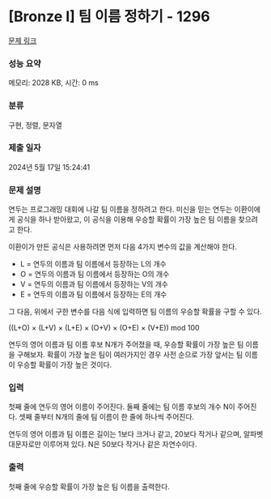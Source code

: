 # [Bronze I] 팀 이름 정하기 - 1296 

[문제 링크](https://www.acmicpc.net/problem/1296) 

### 성능 요약

메모리: 2028 KB, 시간: 0 ms

### 분류

구현, 정렬, 문자열

### 제출 일자

2024년 5월 17일 15:24:41

### 문제 설명

<p>연두는 프로그래밍 대회에 나갈 팀 이름을 정하려고 한다. 미신을 믿는 연두는 이환이에게 공식을 하나 받아왔고, 이 공식을 이용해 우승할 확률이 가장 높은 팀 이름을 찾으려고 한다.</p>

<p>이환이가 만든 공식은 사용하려면 먼저 다음 4가지 변수의 값을 계산해야 한다.</p>

<ul>
	<li>L = 연두의 이름과 팀 이름에서 등장하는 L의 개수</li>
	<li>O = 연두의 이름과 팀 이름에서 등장하는 O의 개수</li>
	<li>V = 연두의 이름과 팀 이름에서 등장하는 V의 개수</li>
	<li>E = 연두의 이름과 팀 이름에서 등장하는 E의 개수</li>
</ul>

<p>그 다음, 위에서 구한 변수를 다음 식에 입력하면 팀 이름의 우승할 확률을 구할 수 있다.</p>

<p>((L+O) × (L+V) × (L+E) × (O+V) × (O+E) × (V+E)) mod 100</p>

<p>연두의 영어 이름과 팀 이름 후보 N개가 주어졌을 때, 우승할 확률이 가장 높은 팀 이름을 구해보자. 확률이 가장 높은 팀이 여러가지인 경우 사전 순으로 가장 앞서는 팀 이름이 우승할 확률이 가장 높은 것이다.</p>

### 입력 

 <p>첫째 줄에 연두의 영어 이름이 주어진다. 둘째 줄에는 팀 이름 후보의 개수 N이 주어진다. 셋째 줄부터 N개의 줄에 팀 이름이 한 줄에 하나씩 주어진다.</p>

<p>연두의 영어 이름과 팀 이름은 길이는 1보다 크거나 같고, 20보다 작거나 같으며, 알파벳 대문자로만 이루어져 있다. N은 50보다 작거나 같은 자연수이다.</p>

### 출력 

 <p>첫째 줄에 우승할 확률이 가장 높은 팀 이름을 출력한다.</p>

